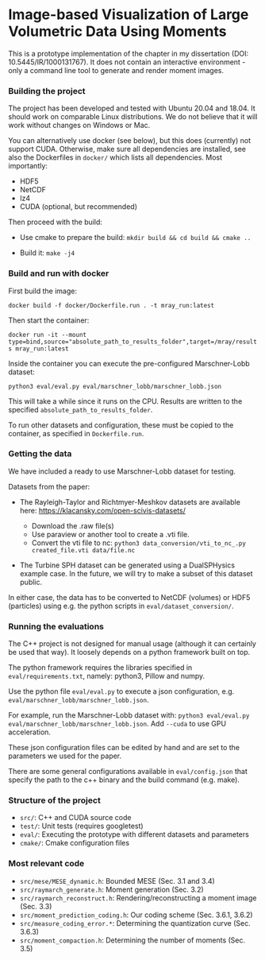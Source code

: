 # Image-based Visualization of Large Volumetric Data Using Moments

This is a prototype implementation of the chapter in my dissertation (DOI: 10.5445/IR/1000131767).
It does not contain an interactive environment - only a command line tool to generate and render moment images.

### Building the project

The project has been developed and tested with Ubuntu 20.04 and 18.04. It should work on comparable Linux distributions. We do not believe that it will work without changes on Windows or Mac.

You can alternatively use docker (see below), but this does (currently) not support CUDA. Otherwise, make sure all dependencies are installed, see also the Dockerfiles in `docker/` which lists all dependencies. Most importantly:

- HDF5
- NetCDF
- lz4
- CUDA (optional, but recommended)

Then proceed with the build:

- Use cmake to prepare the build:
`mkdir build && cd build && cmake ..`

- Build it: `make -j4`

### Build and run with docker

First build the image:

`docker build -f docker/Dockerfile.run . -t mray_run:latest `

Then start the container:

`docker run -it --mount type=bind,source="absolute_path_to_results_folder",target=/mray/results mray_run:latest`

Inside the container you can execute the pre-configured Marschner-Lobb dataset:

`python3 eval/eval.py eval/marschner_lobb/marschner_lobb.json`

This will take a while since it runs on the CPU. Results are written to the specified `absolute_path_to_results_folder`.

To run other datasets and configuration, these must be copied to the container, as specified in `Dockerfile.run`.

### Getting the data

We have included a ready to use Marschner-Lobb dataset for testing.

Datasets from the paper:
- The Rayleigh-Taylor and Richtmyer-Meshkov datasets are available here: https://klacansky.com/open-scivis-datasets/
	- Download the .raw file(s)
	- Use paraview or another tool to create a .vti file.
	- Convert the vti file to nc: `python3 data_conversion/vti_to_nc_.py created_file.vti data/file.nc`

- The Turbine SPH dataset can be generated using a DualSPHysics example case. In the future, we will try to make a subset of this dataset public.

In either case, the data has to be converted to NetCDF (volumes) or HDF5 (particles) using e.g. the python scripts in `eval/dataset_conversion/`.


### Running the evaluations

The C++ project is not designed for manual usage (although it can certainly be used that way). It loosely depends on a python framework built on top.

The python framework requires the libraries specified in `eval/requirements.txt`, namely: python3, Pillow and numpy.

Use the python file `eval/eval.py` to execute a json configuration, e.g. `eval/marschner_lobb/marschner_lobb.json`.

For example, run the Marschner-Lobb dataset with:
	`python3 eval/eval.py eval/marschner_lobb/marschner_lobb.json`.
	Add `--cuda` to use GPU acceleration.


These json configuration files can be edited by hand and are set to the parameters we used for the paper.

There are some general configurations available in `eval/config.json` that specify the path to the c++ binary and the build command (e.g. make).


### Structure of the project

- `src/`: C++ and CUDA source code
- `test/`: Unit tests (requires googletest)
- `eval/`: Executing the prototype with different datasets and parameters
- `cmake/`: Cmake configuration files

### Most relevant code

- `src/mese/MESE_dynamic.h`: Bounded MESE (Sec. 3.1 and 3.4)
- `src/raymarch_generate.h`: Moment generation (Sec. 3.2)
- `src/raymarch_reconstruct.h`: Rendering/reconstructing a moment image (Sec. 3.3)
- `src/moment_prediction_coding.h`: Our coding scheme (Sec. 3.6.1, 3.6.2)
- `src/measure_coding_error.*`: Determining the quantization curve (Sec. 3.6.3)
- `src/moment_compaction.h`: Determining the number of moments (Sec. 3.5)
